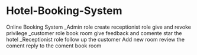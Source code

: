 # Hotel-Booking-System
Online Booking System
_Admin role
  create receptionist role
  give and revoke privilege
_customer role
  book room 
  give feedback and comente
  star the hotel
_Receptionist role
  follow up the customer
  Add new room
  review the coment
  reply to the coment
  book room
  
  
 
